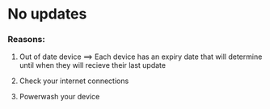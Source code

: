 # No updates

### Reasons:

1. Out of date device ==> Each device has an expiry date that will determine until when they will recieve their last update

2. Check your internet connections

3. Powerwash your device

